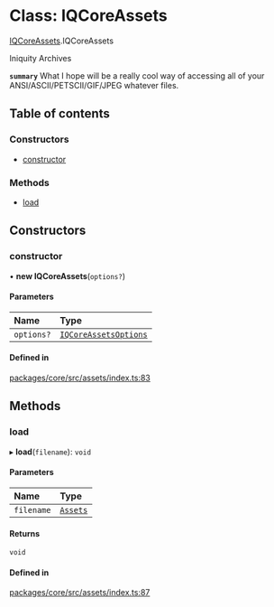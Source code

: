 # Class: IQCoreAssets

[IQCoreAssets](../modules/IQCoreAssets.md).IQCoreAssets

Iniquity Archives

**`summary`** What I hope will be a really cool way of accessing all of your ANSI/ASCII/PETSCII/GIF/JPEG whatever files.

## Table of contents

### Constructors

- [constructor](IQCoreAssets.IQCoreAssets-1.md#constructor)

### Methods

- [load](IQCoreAssets.IQCoreAssets-1.md#load)

## Constructors

### constructor

• **new IQCoreAssets**(`options?`)

#### Parameters

| Name | Type |
| :------ | :------ |
| `options?` | [`IQCoreAssetsOptions`](../interfaces/IQCoreAssets.IQCoreAssetsOptions.md) |

#### Defined in

[packages/core/src/assets/index.ts:83](https://github.com/iniquitybbs/iniquity/blob/dde6bbb/packages/core/src/assets/index.ts#L83)

## Methods

### load

▸ **load**(`filename`): `void`

#### Parameters

| Name | Type |
| :------ | :------ |
| `filename` | [`Assets`](../enums/IQCoreAssets.Assets.md) |

#### Returns

`void`

#### Defined in

[packages/core/src/assets/index.ts:87](https://github.com/iniquitybbs/iniquity/blob/dde6bbb/packages/core/src/assets/index.ts#L87)
